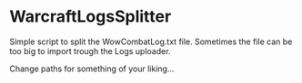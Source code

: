 # WarcraftLogsSplitter

Simple script to split the WowCombatLog.txt file.
Sometimes the file can be too big to import trough the Logs uploader.

Change paths for something of your liking...
